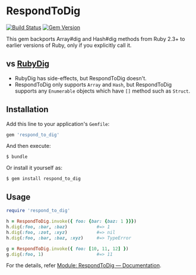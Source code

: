 RespondToDig
===

[![Build Status](https://travis-ci.org/announce/respond_to_dig.svg?branch=master)](https://travis-ci.org/announce/respond_to_dig)
[![Gem Version](https://badge.fury.io/rb/respond_to_dig.svg)](https://badge.fury.io/rb/respond_to_dig)

This gem backports Array#dig and Hash#dig methods from Ruby 2.3+ to earlier versions of Ruby, only if you explicitly call it.

## vs [RubyDig](https://github.com/Invoca/ruby_dig)
* RubyDig has side-effects, but RespondToDig doesn't.
* RespondToDig only supports `Array` and `Hash`, but RespondToDig supports any `Enumerable` objects which have `[]` method such as `Struct`.

## Installation

Add this line to your application's `Gemfile`:

```ruby
gem 'respond_to_dig'
```

And then execute:

    $ bundle

Or install it yourself as:

    $ gem install respond_to_dig

## Usage

```rb
require 'respond_to_dig'

h = RespondToDig.invoke({ foo: {bar: {baz: 1 }}})
h.dig(:foo, :bar, :baz)           #=> 1
h.dig(:foo, :zot, :xyz)           #=> nil
h.dig(:foo, :bar, :baz, :xyz)     #=> TypeError

g = RespondToDig.invoke({ foo: [10, 11, 12] })
g.dig(:foo, 1)                    #=> 11
```

For the details, refer [Module: RespondToDig — Documentation](http://www.rubydoc.info/gems/respond_to_dig/1.2.0/RespondToDig).
